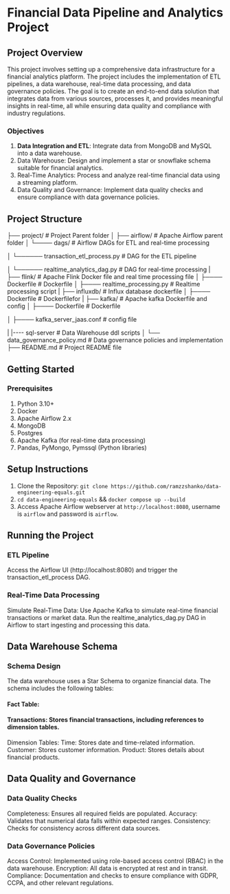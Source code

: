 # Financial Data Pipeline and Analytics Project

## Project Overview

This project involves setting up a comprehensive data infrastructure for a financial analytics platform. The project includes the implementation of ETL pipelines, a data warehouse, real-time data processing, and data governance policies. The goal is to create an end-to-end data solution that integrates data from various sources, processes it, and provides meaningful insights in real-time, all while ensuring data quality and compliance with industry regulations.

### Objectives

1. **Data Integration and ETL**: Integrate data from MongoDB and MySQL into a data warehouse.
2. Data Warehouse: Design and implement a star or snowflake schema suitable for financial analytics.
3. Real-Time Analytics: Process and analyze real-time financial data using a streaming platform.
4. Data Quality and Governance: Implement data quality checks and ensure compliance with data governance policies.

## Project Structure

├── project/                           # Project Parent folder
│   ├── airflow/    # Apache Airflow parent folder
│   └──── dags/       # Airflow DAGs for ETL and real-time processing

│   └────── transaction_etl_process.py      # DAG for the ETL pipeline

│   └────── realtime_analytics_dag.py       # DAG for real-time processing
|    ├── flink/                            # Apache Flink Docker file and real time processing file
│   ├──── Dockerfile           # Dockerfile
│   ├──── realtime_processing.py          # Realtime processing script
|    ├── influxdb/                            # Influx database dockerfile
│   ├──── Dockerfile           # Dockerfilefor 
|    ├── kafka/                            # Apache kafka Dockerfile and config
│   ├──── Dockerfile           # Dockerfile

│   ├──── kafka_server_jaas.conf         # config file

|    |---- sql-server # Data Warehouse ddl scripts
│   └── data_governance_policy.md          # Data governance policies and implementation
├── README.md                       # Project README file


## Getting Started

### Prerequisites

1. Python 3.10+
2. Docker
3. Apache Airflow 2.x
4. MongoDB
5. Postgres
6. Apache Kafka (for real-time data processing)
7. Pandas, PyMongo, Pymssql (Python libraries)

## Setup Instructions

1. Clone the Repository: `git clone https://github.com/ramzzshanko/data-engineering-equals.git`
2. `cd data-engineering-equals` && `docker compose up --build`
3. Access Apache Airflow webserver at `http://localhost:8080`, username is `airflow` and password is `airflow`.

## Running the Project

### ETL Pipeline

Access the Airflow UI (http://localhost:8080) and trigger the transaction_etl_process DAG.


### Real-Time Data Processing

Simulate Real-Time Data:
Use Apache Kafka to simulate real-time financial transactions or market data.
Run the realtime_analytics_dag.py DAG in Airflow to start ingesting and processing this data.


## Data Warehouse Schema

### Schema Design

The data warehouse uses a Star Schema to organize financial data. The schema includes the following tables:

#### Fact Table:

#### Transactions: Stores financial transactions, including references to dimension tables.

Dimension Tables:
Time: Stores date and time-related information.
Customer: Stores customer information.
Product: Stores details about financial products.

## Data Quality and Governance

### Data Quality Checks

Completeness: Ensures all required fields are populated.
Accuracy: Validates that numerical data falls within expected ranges.
Consistency: Checks for consistency across different data sources.

### Data Governance Policies

Access Control: Implemented using role-based access control (RBAC) in the data warehouse.
Encryption: All data is encrypted at rest and in transit.
Compliance: Documentation and checks to ensure compliance with GDPR, CCPA, and other relevant regulations.
